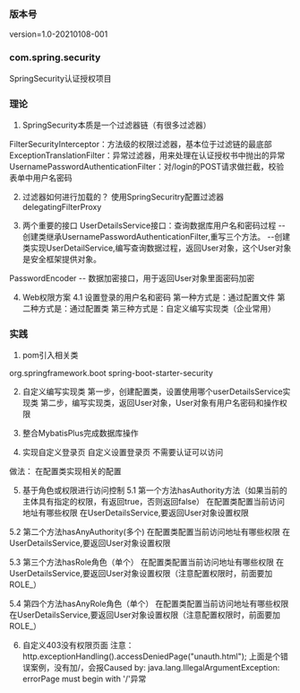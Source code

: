 ### 版本号 ###
version=1.0-20210108-001

### com.spring.security ###
SpringSecurity认证授权项目


### 理论 ###
1. SpringSecurity本质是一个过滤器链（有很多过滤器）

FilterSecurityInterceptor：方法级的权限过滤器，基本位于过滤链的最底部
ExceptionTranslationFilter：异常过滤器，用来处理在认证授权书中抛出的异常
UsernamePasswordAuthenticationFilter：对/login的POST请求做拦截，校验表单中用户名密码


2. 过滤器如何进行加载的？
使用SpringSecuritry配置过滤器
delegatingFilterProxy

3. 两个重要的接口
UserDetailsService接口：查询数据库用户名和密码过程
  --创建类继承UsernamePasswordAuthenticationFilter,重写三个方法。
  --创建类实现UserDetailService,编写查询数据过程，返回User对象，这个User对象是安全框架提供对象。
  
PasswordEncoder
  -- 数据加密接口，用于返回User对象里面密码加密

4. Web权限方案
4.1 设置登录的用户名和密码
第一种方式是：通过配置文件
第二种方式是：通过配置类
第三种方式是：自定义编写实现类（企业常用）


### 实践 ###
1. pom引入相关类
<dependency>
	<groupId>org.springframework.boot</groupId>
	<artifactId>spring-boot-starter-security</artifactId>
</dependency>

2. 自定义编写实现类
第一步，创建配置类，设置使用哪个userDetailsService实现类
第二步，编写实现类，返回User对象，User对象有用户名密码和操作权限

3. 整合MybatisPlus完成数据库操作

4. 实现自定义登录页
自定义设置登录页
不需要认证可以访问

做法：
在配置类实现相关的配置
 
5. 基于角色或权限进行访问控制
5.1 第一个方法hasAuthority方法（如果当前的主体具有指定的权限，有返回true，否则返回false）
在配置类配置当前访问地址有哪些权限
在UserDetailsService,要返回User对象设置权限

5.2 第二个方法hasAnyAuthority(多个)
在配置类配置当前访问地址有哪些权限
在UserDetailsService,要返回User对象设置权限

5.3 第三个方法hasRole角色（单个）
在配置类配置当前访问地址有哪些权限
在UserDetailsService,要返回User对象设置权限（注意配置权限时，前面要加ROLE_）

5.4 第四个方法hasAnyRole角色（单个）
在配置类配置当前访问地址有哪些权限
在UserDetailsService,要返回User对象设置权限（注意配置权限时，前面要加ROLE_）

6. 自定义403没有权限页面
注意： http.exceptionHandling().accessDeniedPage("unauth.html");
上面是个错误案例，没有加/，会报Caused by: java.lang.IllegalArgumentException: errorPage must begin with '/'异常

